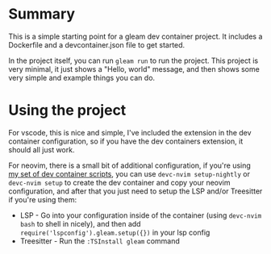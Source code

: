 # Summary

This is a simple starting point for a gleam dev container project. It includes a Dockerfile and a devcontainer.json file to get started.

In the project itself, you can run `gleam run` to run the project. This project is very minimal, it just shows a "Hello, world" message, and then shows some very simple and example things you can do.

# Using the project

For vscode, this is nice and simple, I've included the extension in the dev container configuration, so if you have the dev containers extension, it should all just work.

For neovim, there is a small bit of additional configuration, if you're using [my set of dev container scripts](https://github.com/cwrenhold/devc-nvim-commands), you can use `devc-nvim setup-nightly` or `devc-nvim setup` to create the dev container and copy your neovim configuration, and after that you just need to setup the LSP and/or Treesitter if you're using them:

- LSP - Go into your configuration inside of the container (using `devc-nvim bash` to shell in nicely), and then add `require('lspconfig').gleam.setup({})` in your lsp config
- Treesitter - Run the `:TSInstall gleam` command

